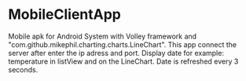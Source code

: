 # MobileClientApp
Mobile apk for Android System with Volley framework and "com.github.mikephil.charting.charts.LineChart".
This app connect the server after enter the ip adress and port.
Display date for example: temperature in listView and on the LineChart.
Date is refreshed every 3 seconds.
